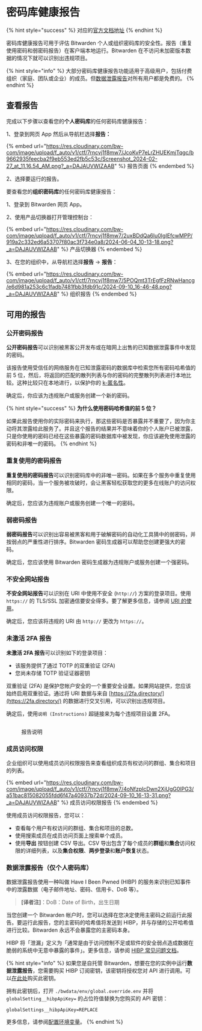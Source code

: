 # 密码库健康报告

{% hint style="success" %}
对应的[官方文档地址](https://bitwarden.com/help/article/reports/)
{% endhint %}

密码库健康报告可用于评估 Bitwarden 个人或组织密码库的安全性。报告（重复使用密码和弱密码报告）在客户端本地运行。Bitwarden 在不访问未加密版本数据的情况下就可以识别出违规项目。

{% hint style="info" %}
大部分密码库健康报告功能适用于高级用户，包括付费组织（家庭、团队或企业）的成员。但[数据泄露报告](vault-health-reports.md#data-breach-report-individual-vaults-only)对所有用户都是免费的。
{% endhint %}

## 查看报告 <a href="#view-a-report" id="view-a-report"></a>

完成以下步骤以查看您的**个人密码库**的任何密码库健康报告：

1、登录到网页 App 然后从导航栏选择**报告：**

{% embed url="https://res.cloudinary.com/bw-com/image/upload/f_auto/v1/ctf/7rncvj1f8mw7/JcoKvP7eLrZHUEKmjTqgc/b9662935feecba2f9eb553ed2fb5c53c/Screenshot_2024-02-27_at_11.16.54_AM.png?_a=DAJAUVWIZAAB" %}
报告页面
{% endembed %}

2、选择要运行的报告。

要查看您的**组织密码库**的任何密码库健康报告：

1、登录到 Bitwarden 网页 App。

2、使用产品切换器打开管理控制台：

{% embed url="https://res.cloudinary.com/bw-com/image/upload/f_auto/v1/ctf/7rncvj1f8mw7/2uxBDdQa6lu0IgIEfcwMPP/919a2c332ed6a53707f80ac3f734e0a8/2024-06-04_10-13-18.png?_a=DAJAUVWIZAAB" %}
产品切换器
{% endembed %}

3、在您的组织中，从导航栏选择**报告** → **报告**：

{% embed url="https://res.cloudinary.com/bw-com/image/upload/f_auto/v1/ctf/7rncvj1f8mw7/5POQmt3TrEgfFzRNwHancg/e6d981a253c6c1fadb7481fbb3fdb91c/2024-09-10_16-46-48.png?_a=DAJAUVWIZAAB" %}
组织报告
{% endembed %}

## 可用的报告 <a href="#available-reports" id="available-reports"></a>

### 公开密码报告 <a href="#exposed-passwords-report" id="exposed-passwords-report"></a>

**公开密码报告**可以识别被黑客公开发布或在暗网上出售的已知数据泄露事件中发现的密码。

该报告使用受信任的网络服务在已知泄露密码的数据库中检索您所有密码哈希值的前 5 位，然后，将返回的匹配的散列列表与你的密码的完整散列列表进行本地比较。这种比较只在本地进行，以保护你的 [k-匿名性](https://en.wikipedia.org/wiki/K-anonymity)。

确定后，你应该为违规账户或服务创建一个新的密码。

{% hint style="success" %}
**为什么使用密码哈希值的前 5 位？**

如果此报告使用你的实际密码来执行，那这些密码是否暴露并不重要了，因为你主动将其泄露给此服务了。并且这个报告的结果并不意味着你的个人账户已被泄露，只是你使用的密码已经在这些暴露的密码数据库中被发现，你应该避免使用泄露的密码和非唯一的密码。
{% endhint %}

### 重复使用的密码报告 <a href="#reused-passwords-report" id="reused-passwords-report"></a>

**重复使用的密码报告**可以识别密码库中的非唯一密码。如果在多个服务中重复使用相同的密码，当一个服务被攻破时，会让黑客轻松获取您的更多在线账户的访问权限。

确定后，您应该为违规账户或服务创建一个唯一的密码。

### 弱密码报告 <a href="#weak-passwords-report" id="weak-passwords-report"></a>

**弱密码报告**可以识别出容易被黑客和用于破解密码的自动化工具猜中的弱密码，并按弱点的严重性进行排序。Bitwarden 密码生成器可以帮助您创建更强大的密码。

确定后，您应该使用 Bitwarden 密码生成器为违规账户或服务创建一个强密码。

### 不安全网站报告 <a href="#unsecured-websites-report" id="unsecured-websites-report"></a>

**不安全网站报告**可以识别在 URI 中使用不安全 (`http://`) 方案的登录项目。使用 `https://` 的 TLS/SSL 加密通信要安全得多。要了解更多信息，请参阅 [URI 的使用](../auto-fill/using-uris.md)。

确定后，您应该将违规的 URI 由 `http://` 更改为 `https://`。

### 未激活 2FA 报告 <a href="#inactive-2-fa-report" id="inactive-2-fa-report"></a>

**未激活 2FA 报告**可以识别如下的登录项目：

* 该服务提供了通过 TOTP 的双重验证 (2FA)
* 您尚未存储 TOTP 验证证器密钥

双重验证 (2FA) 是保护您帐户安全的一个重要安全设置。如果网站提供，您应该始终启用双重验证。通过将 URI 数据与来自 [https://2fa.directory/](https://2fa.directory/) 的数据进行交叉引用，可以识别出违规项目。

确定后，使用`说明 (Instructions)` 超链接来为每个违规项目设置 2FA。

<figure><img src="https://res.cloudinary.com/bw-com/image/upload/f_auto/v1/ctf/7rncvj1f8mw7/3USpBf7beuGcdJvMhDrwNI/570672e3220f09e0398ced33a154b1ea/inactive-2fa.png?_a=DAJAUVWIZAAB" alt=""><figcaption><p>报告说明</p></figcaption></figure>

### 成员访问权限 <a href="#member-access" id="member-access"></a>

企业组织可以使用成员访问权限报告来查看组织成员有权访问的群组、集合和项目的列表。

{% embed url="https://res.cloudinary.com/bw-com/image/upload/f_auto/v1/ctf/7rncvj1f8mw7/4oNfzpIcDwn2XjUgG0lPG3/a51bac815082055fdd6f47a40937b72d/2024-09-10_16-13-31.png?_a=DAJAUVWIZAAB" %}
成员访问权限报告
{% endembed %}

使用成员访问权限报告，您可以：

* 查看每个用户有权访问的群组、集合和项目的总数。
* 使用搜索成员在成员访问页面上搜索单个成员。
* 使用**导出** 按钮创建 CSV 导出。CSV 导出包含了每个成员的**群组**和**集合**访问权限的详细列表，以及**集合权限**、**两步登录**和**账户恢复**状态。

### 数据泄露报告（仅个人密码库） <a href="#data-breach-report-individual-vaults-only" id="data-breach-report-individual-vaults-only"></a>

数据泄露报告使用一种叫做 Have I Been Pwned (HIBP) 的服务来识别已知事件中的泄露数据（电子邮件地址、密码、信用卡、DoB 等）。

> **\[译者注]**：DoB：Date of Birth，出生日期

当您创建一个 Bitwarden 帐户时，您可以选择在您决定使用主密码之前运行此报告。要运行此报告，您的主密码的哈希值将发送到 HIBP，并与存储的公开哈希值进行比较。Bitwarden 永远不会暴露您的主密码本身。

HIBP 将「泄漏」定义为「通常是由于访问控制不足或软件的安全弱点造成数据在脆弱的系统中无意中暴露的事件」。更多信息，请参阅 [HIBP 常见问题文档](https://haveibeenpwned.com/FAQs)。

{% hint style="info" %}
如果您是自托管 Bitwarden，想要在您的实例中运行**数据泄露报告**，您需要购买 HIBP 订阅密钥，该密钥将授权您对 API 进行调用。可以[在此处](https://haveibeenpwned.com/API/Key)购买此密钥。

拥有此密钥后，打开 `./bwdata/env/global.override.env` 并将 `globalSetting__hibpApiKey=` 的占位符值替换为您购买的 API 密钥：

```
globalSettings__hibpApiKey=REPLACE
```

更多信息，请参阅[配置环境变量](../self-hosting/configure-environment-variables.md)。
{% endhint %}
